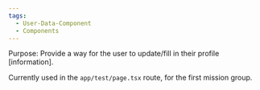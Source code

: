 ```yaml
---
tags:
  - User-Data-Component
  - Components
---
```

Purpose: Provide a way for the user to update/fill in their profile [information].

Currently used in the `app/test/page.tsx` route, for the first mission group.